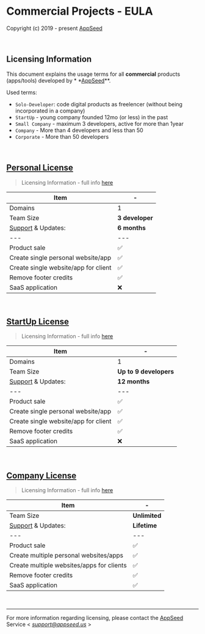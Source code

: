 # Commercial Projects - EULA

Copyright (c) 2019 - present [AppSeed](http://appseed.us/)

<br />

## Licensing Information

This document explains the usage terms for all **commercial** products (apps/tools) developed by *
*[AppSeed](http://appseed.us/)**.

Used terms:

- `Solo-Developer`: code digital products as freelencer (without being incorporated in a company)
- `StartUp` - young company founded 12mo (or less) in the past
- `Small Company` - maximum 3 developers, active for more than 1year
- `Company` - More than 4 developers and less than 50
- `Corporate` - More than 50 developers

<br />

## [Personal License](https://github.com/app-generator/license-personal)

> Licensing Information - full info [here](https://github.com/app-generator/license-personal)

| Item                                              | -               |
|---------------------------------------------------|-----------------|
| Domains                                           | 1               |
| Team Size                                         | **3 developer** |
| [Support](https://appseed.us/support/) & Updates: | **6 months**    |
| ---                                               | ---             |
| Product sale                                      | ✅               |
| Create single personal website/app                | ✅               |
| Create single website/app for client              | ✅               |
| Remove footer credits                             | ✅               |
| SaaS application                                  | ❌               |

<br />

## [StartUp License](https://github.com/app-generator/license-startup)

> Licensing Information - full info [here](https://github.com/app-generator/license-startup)

| Item                                              | -                      |
|---------------------------------------------------|------------------------|
| Domains                                           | 1                      |
| Team Size                                         | **Up to 9 developers** |
| [Support](https://appseed.us/support/) & Updates: | **12 months**          |
| ---                                               | ---                    |
| Product sale                                      | ✅                      |
| Create single personal website/app                | ✅                      |
| Create single website/app for client              | ✅                      |
| Remove footer credits                             | ✅                      |
| SaaS application                                  | ❌                      |

<br />

## [Company License](https://github.com/app-generator/license-company)

> Licensing Information - full info [here](https://github.com/app-generator/license-company)

| Item                                              | -             |
|---------------------------------------------------|---------------|
| Team Size                                         | **Unlimited** |
| [Support](https://appseed.us/support/) & Updates: | **Lifetime**  |
| ---                                               | ---           |
| Product sale                                      | ✅             |
| Create multiple personal websites/apps            | ✅             |
| Create multiple websites/apps for clients         | ✅             |
| Remove footer credits                             | ✅             |
| SaaS application                                  | ✅             |

<br />

---
For more information regarding licensing, please contact the [AppSeed](https://appseed.us/) Service <
*support@appseed.us* >
